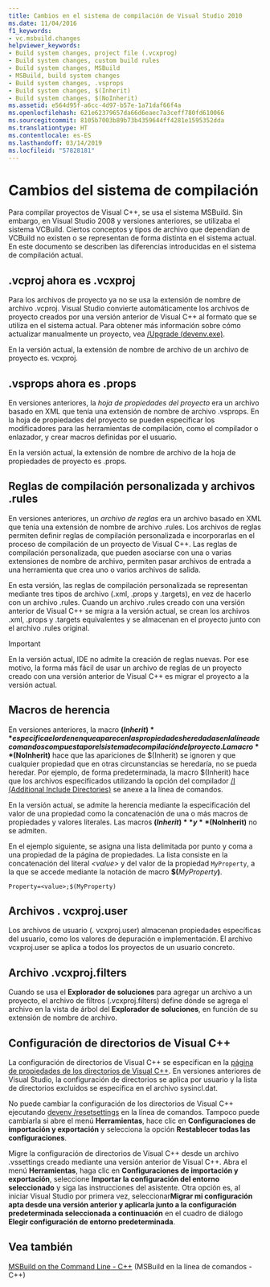 ```yaml
---
title: Cambios en el sistema de compilación de Visual Studio 2010
ms.date: 11/04/2016
f1_keywords:
- vc.msbuild.changes
helpviewer_keywords:
- Build system changes, project file (.vcxprog)
- Build system changes, custom build rules
- Build system changes, MSBuild
- MSBuild, build system changes
- Build system changes, .vsprops
- Build system changes, $(Inherit)
- Build system changes, $(NoInherit)
ms.assetid: e564d95f-a6cc-4d97-b57e-1a71daf66f4a
ms.openlocfilehash: 621e62379657da66d6eaec7a3ceff780fd610066
ms.sourcegitcommit: 8105b7003b89b73b4359644ff4281e1595352dda
ms.translationtype: HT
ms.contentlocale: es-ES
ms.lasthandoff: 03/14/2019
ms.locfileid: "57828181"
---
```

# <a name="build-system-changes"></a>Cambios del sistema de compilación

Para compilar proyectos de Visual C++, se usa el sistema MSBuild. Sin embargo, en Visual Studio 2008 y versiones anteriores, se utilizaba el sistema VCBuild. Ciertos conceptos y tipos de archivo que dependían de VCBuild no existen o se representan de forma distinta en el sistema actual. En este documento se describen las diferencias introducidas en el sistema de compilación actual.

## <a name="vcproj-is-now-vcxproj"></a>.vcproj ahora es .vcxproj

Para los archivos de proyecto ya no se usa la extensión de nombre de archivo .vcproj. Visual Studio convierte automáticamente los archivos de proyecto creados por una versión anterior de Visual C++ al formato que se utiliza en el sistema actual. Para obtener más información sobre cómo actualizar manualmente un proyecto, vea [/Upgrade (devenv.exe)](/visualstudio/ide/reference/upgrade-devenv-exe).

En la versión actual, la extensión de nombre de archivo de un archivo de proyecto es. vcxproj.

## <a name="vsprops-is-now-props"></a>.vsprops ahora es .props

En versiones anteriores, la *hoja de propiedades del proyecto* era un archivo basado en XML que tenía una extensión de nombre de archivo .vsprops. En la hoja de propiedades del proyecto se pueden especificar los modificadores para las herramientas de compilación, como el compilador o enlazador, y crear macros definidas por el usuario.

En la versión actual, la extensión de nombre de archivo de la hoja de propiedades de proyecto es .props.

## <a name="custom-build-rules-and-rules-files"></a>Reglas de compilación personalizada y archivos .rules

En versiones anteriores, un *archivo de reglas* era un archivo basado en XML que tenía una extensión de nombre de archivo .rules. Los archivos de reglas permiten definir reglas de compilación personalizada e incorporarlas en el proceso de compilación de un proyecto de Visual C++. Las reglas de compilación personalizada, que pueden asociarse con una o varias extensiones de nombre de archivo, permiten pasar archivos de entrada a una herramienta que crea uno o varios archivos de salida.

En esta versión, las reglas de compilación personalizada se representan mediante tres tipos de archivo (.xml, .props y .targets), en vez de hacerlo con un archivo .rules. Cuando un archivo .rules creado con una versión anterior de Visual C++ se migra a la versión actual, se crean los archivos .xml, .props y .targets equivalentes y se almacenan en el proyecto junto con el archivo .rules original.

> [!IMPORTANT]
>  En la versión actual, IDE no admite la creación de reglas nuevas. Por ese motivo, la forma más fácil de usar un archivo de reglas de un proyecto creado con una versión anterior de Visual C++ es migrar el proyecto a la versión actual.

## <a name="inheritance-macros"></a>Macros de herencia

En versiones anteriores, la macro **$(Inherit)** especifica el orden en que aparecen las propiedades heredadas en la línea de comandos compuesta por el sistema de compilación del proyecto. La macro **$(NoInherit)** hace que las apariciones de $(Inherit) se ignoren y que cualquier propiedad que en otras circunstancias se heredaría, no se pueda heredar. Por ejemplo, de forma predeterminada, la macro $(Inherit) hace que los archivos especificados utilizando la opción del compilador [/I (Additional Include Directories)](../build/reference/i-additional-include-directories.md) se anexe a la línea de comandos.

En la versión actual, se admite la herencia mediante la especificación del valor de una propiedad como la concatenación de una o más macros de propiedades y valores literales. Las macros **$(Inherit)** y **$(NoInherit)** no se admiten.

En el ejemplo siguiente, se asigna una lista delimitada por punto y coma a una propiedad de la página de propiedades. La lista consiste en la concatenación del literal *\<value>* y del valor de la propiedad `MyProperty`, a la que se accede mediante la notación de macro **$(**<em>MyProperty</em>**)**.

```
Property=<value>;$(MyProperty)
```

## <a name="vcxprojuser-files"></a>Archivos . vcxproj.user

Los archivos de usuario (. vcxproj.user) almacenan propiedades específicas del usuario, como los valores de depuración e implementación. El archivo vcxproj.user se aplica a todos los proyectos de un usuario concreto.

## <a name="vcxprojfilters-file"></a>Archivo .vcxproj.filters

Cuando se usa el **Explorador de soluciones** para agregar un archivo a un proyecto, el archivo de filtros (.vcxproj.filters) define dónde se agrega el archivo en la vista de árbol del **Explorador de soluciones**, en función de su extensión de nombre de archivo.

## <a name="vc-directories-settings"></a>Configuración de directorios de Visual C++

La configuración de directorios de Visual C++ se especifican en la [página de propiedades de los directorios de Visual C++](../ide/vcpp-directories-property-page.md). En versiones anteriores de Visual Studio, la configuración de directorios se aplica por usuario y la lista de directorios excluidos se especifica en el archivo sysincl.dat.

No puede cambiar la configuración de los directorios de Visual C++ ejecutando [devenv /resetsettings](/visualstudio/ide/reference/resetsettings-devenv-exe) en la línea de comandos. Tampoco puede cambiarla si abre el menú **Herramientas**, hace clic en **Configuraciones de importación y exportación** y selecciona la opción **Restablecer todas las configuraciones**.

Migre la configuración de directorios de Visual C++ desde un archivo .vssettings creado mediante una versión anterior de Visual C++. Abra el menú **Herramientas**, haga clic en **Configuraciones de importación y exportación**, seleccione **Importar la configuración del entorno seleccionado** y siga las instrucciones del asistente. Otra opción es, al iniciar Visual Studio por primera vez, seleccionar**Migrar mi configuración apta desde una versión anterior y aplicarla junto a la configuración predeterminada seleccionada a continuación** en el cuadro de diálogo **Elegir configuración de entorno predeterminada**.

## <a name="see-also"></a>Vea también

[MSBuild on the Command Line - C++](../build/msbuild-visual-cpp.md) (MSBuild en la línea de comandos - C++)
